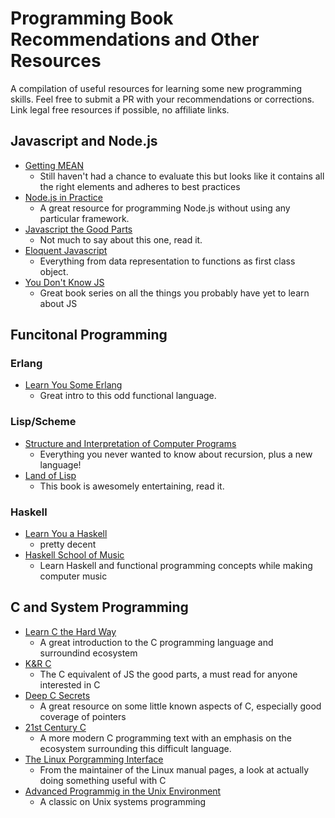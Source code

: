 # Programming Book Recommendations and Other Resources
A compilation of useful resources for learning some new programming skills. Feel free to submit a PR with your recommendations
or corrections. Link legal free resources if possible, no affiliate links.

## Javascript and Node.js
  * [Getting MEAN](https://www.manning.com/books/getting-mean-with-mongo-express-angular-and-node)
    * Still haven't had a chance to evaluate this but looks like it contains all the right elements and adheres to best practices
  * [Node.js in Practice](https://www.manning.com/books/node-js-in-practice)
    * A great resource for programming Node.js without using any particular framework.
  * [Javascript the Good Parts](http://www.amazon.com/JavaScript-Good-Parts-Douglas-Crockford/dp/0596517742)
    * Not much to say about this one, read it.
  * [Eloquent Javascript](http://eloquentjavascript.net/)
    * Everything from data representation to functions as first class object.
  * [You Don't Know JS](https://github.com/getify/You-Dont-Know-JS)
    * Great book series on all the things you probably have yet to learn about JS

## Funcitonal Programming
### Erlang
  * [Learn You Some Erlang](http://learnyousomeerlang.com/)
    * Great intro to this odd functional language.
### Lisp/Scheme
  * [Structure and Interpretation of Computer Programs](https://mitpress.mit.edu/sicp/)
    * Everything you never wanted to know about recursion, plus a new language!
  * [Land of Lisp](http://landoflisp.com/)
    * This book is awesomely entertaining, read it.
### Haskell
  * [Learn You a Haskell](http://learnyouahaskell.com/)
    * pretty decent
  * [Haskell School of Music](http://haskell.cs.yale.edu/?post_type=publication&p=112)
    * Learn Haskell and functional programming concepts while making computer music

## C and System Programming
  * [Learn C the Hard Way](http://c.learncodethehardway.org/book/)
    * A great introduction to the C programming language and surroundind ecosystem
  * [K&R C](http://www.amazon.com/The-Programming-Language-Brian-Kernighan/dp/0131103628)
    * The C equivalent of JS the good parts, a must read for anyone interested in C
  * [Deep C Secrets](http://www.amazon.com/Expert-Programming-Peter-van-Linden/dp/0131774298)
    * A great resource on some little known aspects of C, especially good coverage of pointers
  * [21st Century C](http://shop.oreilly.com/product/0636920033677.do)
    * A more modern C programming text with an emphasis on the ecosystem surrounding this difficult language.
  * [The Linux Porgramming Interface](http://man7.org/tlpi/)
    * From the maintainer of the Linux manual pages, a look at actually doing something useful with C
  * [Advanced Programmig in the Unix Environment](http://www.apuebook.com/)
    * A classic on Unix systems programming
